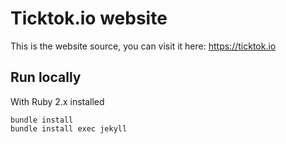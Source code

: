 # Ticktok.io website

This is the website source, you can visit it here: https://ticktok.io

## Run locally 
With Ruby 2.x installed
```
bundle install 
bundle install exec jekyll
```

